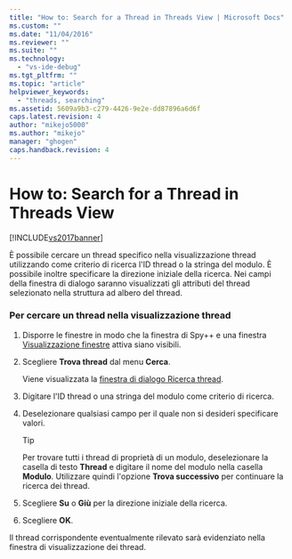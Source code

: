 ```yaml
---
title: "How to: Search for a Thread in Threads View | Microsoft Docs"
ms.custom: ""
ms.date: "11/04/2016"
ms.reviewer: ""
ms.suite: ""
ms.technology: 
  - "vs-ide-debug"
ms.tgt_pltfrm: ""
ms.topic: "article"
helpviewer_keywords: 
  - "threads, searching"
ms.assetid: 5609a9b3-c279-4426-9e2e-dd87896a6d6f
caps.latest.revision: 4
author: "mikejo5000"
ms.author: "mikejo"
manager: "ghogen"
caps.handback.revision: 4
---
```

# How to: Search for a Thread in Threads View
[!INCLUDE[vs2017banner](../code-quality/includes/vs2017banner.md)]

È possibile cercare un thread specifico nella visualizzazione thread utilizzando come criterio di ricerca l'ID thread o la stringa del modulo.  È possibile inoltre specificare la direzione iniziale della ricerca.  Nei campi della finestra di dialogo saranno visualizzati gli attributi del thread selezionato nella struttura ad albero del thread.  
  
### Per cercare un thread nella visualizzazione thread  
  
1.  Disporre le finestre in modo che la finestra di Spy\+\+ e una finestra [Visualizzazione finestre](../debugger/threads-view.md) attiva siano visibili.  
  
2.  Scegliere **Trova thread** dal menu **Cerca**.  
  
     Viene visualizzata la [finestra di dialogo Ricerca thread](../debugger/thread-search-dialog-box.md).  
  
3.  Digitare l'ID thread o una stringa del modulo come criterio di ricerca.  
  
4.  Deselezionare qualsiasi campo per il quale non si desideri specificare valori.  
  
    > [!TIP]
    >  Per trovare tutti i thread di proprietà di un modulo, deselezionare la casella di testo **Thread** e digitare il nome del modulo nella casella **Modulo**.  Utilizzare quindi l'opzione **Trova successivo** per continuare la ricerca dei thread.  
  
5.  Scegliere **Su** o **Giù** per la direzione iniziale della ricerca.  
  
6.  Scegliere **OK**.  
  
 Il thread corrispondente eventualmente rilevato sarà evidenziato nella finestra di visualizzazione dei thread.